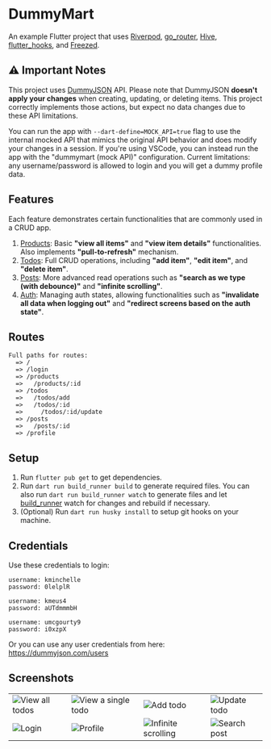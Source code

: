 # DummyMart

An example Flutter project that uses [Riverpod], [go_router], [Hive], [flutter_hooks], and [Freezed].

## ⚠ Important Notes
This project uses [DummyJSON] API. Please note that DummyJSON **doesn't apply your changes** when creating, updating, or deleting items. This project correctly implements those actions, but expect no data changes due to these API limitations.

You can run the app with `--dart-define=MOCK_API=true` flag to use the internal mocked API that mimics the original API behavior and does modify your changes in a session. If you're using VSCode, you can instead run the app with the "dummymart (mock API)" configuration. Current limitations: any username/password is allowed to login and you will get a dummy profile data.

## Features
Each feature demonstrates certain functionalities that are commonly used in a CRUD app.
1. [Products](https://github.com/dhafinrayhan/dummymart/tree/master/lib/features/products): Basic **"view all items"** and **"view item details"** functionalities. Also implements **"pull-to-refresh"** mechanism.
2. [Todos](https://github.com/dhafinrayhan/dummymart/tree/master/lib/features/todos): Full CRUD operations, including **"add item"**, **"edit item"**, and **"delete item"**.
3. [Posts](https://github.com/dhafinrayhan/dummymart/tree/master/lib/features/posts): More advanced read operations such as **"search as we type (with debounce)"** and **"infinite scrolling"**.
4. [Auth](https://github.com/dhafinrayhan/dummymart/tree/master/lib/features/auth): Managing auth states, allowing functionalities such as **"invalidate all data when logging out"** and **"redirect screens based on the auth state"**.

## Routes
```
Full paths for routes:
  => /
  => /login
  => /products
  =>   /products/:id
  => /todos
  =>   /todos/add
  =>   /todos/:id
  =>     /todos/:id/update
  => /posts
  =>   /posts/:id
  => /profile
```

## Setup
1. Run `flutter pub get` to get dependencies.
2. Run `dart run build_runner build` to generate required files. You can also run `dart run build_runner watch` to generate files and let [build_runner] watch for changes and rebuild if necessary.
3. (Optional) Run `dart run husky install` to setup git hooks on your machine.

## Credentials
Use these credentials to login:

```
username: kminchelle
password: 0lelplR
```
```
username: kmeus4
password: aUTdmmmbH
```
```
username: umcgourty9
password: i0xzpX
```

Or you can use any user credentials from here: https://dummyjson.com/users

## Screenshots
|||||
|----|----|----|----|
| ![View all todos] | ![View a single todo] | ![Add todo] | ![Update todo] |
| ![Login] | ![Profile] | ![Infinite scrolling] | ![Search post] |


  [riverpod]: https://pub.dev/packages/riverpod
  [flutter_hooks]: https://pub.dev/packages/flutter_hooks
  [freezed]: https://pub.dev/packages/freezed
  [hive]: https://pub.dev/packages/hive
  [go_router]: https://pub.dev/packages/go_router
  [build_runner]: https://pub.dev/packages/build_runner
  [DummyJSON]: https://dummyjson.com/

  [View all todos]: https://github.com/dhafinrayhan/dummymart/assets/49405411/bc4a0202-ec44-4f7c-a26a-3d88f55a4f7a
  [View a single todo]: https://github.com/dhafinrayhan/dummymart/assets/49405411/7611f63a-efd7-4a58-a831-8a1eb360ad8a
  [Add todo]: https://github.com/dhafinrayhan/dummymart/assets/49405411/d412a52a-530d-4624-be7a-fc0be06cd2ab
  [Update todo]: https://github.com/dhafinrayhan/dummymart/assets/49405411/3a386227-9ed4-4c9b-9223-bd4f98194576

  [Login]: https://github.com/dhafinrayhan/dummymart/assets/49405411/c1f0a23d-0643-449e-abf3-3c1b1a330e83
  [Profile]: https://github.com/dhafinrayhan/dummymart/assets/49405411/738db00a-a9a0-423a-8630-8f097d6ff966
  [Infinite scrolling]: https://github.com/dhafinrayhan/dummymart/assets/49405411/276bafc1-4959-4551-a86b-b3f4ec9c4722
  [Search post]: https://github.com/dhafinrayhan/dummymart/assets/49405411/2dca7217-8b80-4549-b76f-83e53850818a

